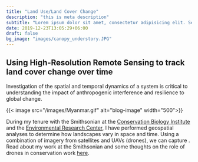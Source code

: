 ```yaml
---
title: "Land Use/Land Cover Change"
description: "this is meta description"
subtitle: "Lorem ipsum dolor sit amet, consectetur adipisicing elit. Sequi, repudiandae."
date: 2019-12-23T13:05:29+06:00
draft: false
bg_image: "images/canopy_understory.JPG"
---
```


## **Using High-Resolution Remote Sensing to track land cover change over time**

Investigation of the spatial and temporal dynamics of a system is critical to understanding the impact of anthropogenic interference and resilience to global change.

{{< image src="/images/Myanmar.gif" alt="blog-image" width="500">}}

During my tenure with the Smithsonian at the [Conservation Biology Institute](https://nationalzoo.si.edu/conservation) and the [Environmental Research Center](https://serc.si.edu/), I have performed geospatial analyses to determine how landscapes vary in space and time. Using a combination of imagery from satellites and UAVs (drones), we can capture . Read about my work at the Smithsonian and some thoughts on the role of drones in conservation work [here](https://natureinparadise.com/2018/06/02/how-drones-are-changing-remote-sensing-and-the-face-of-conservation/).
